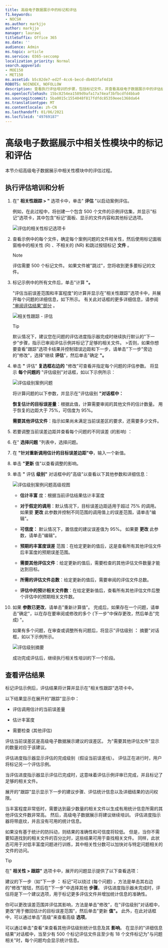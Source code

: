 ```yaml
---
title: 高级电子数据展示中的标记和评估
f1.keywords:
- NOCSH
ms.author: markjjo
author: markjjo
manager: laurawi
titleSuffix: Office 365
ms.date: ''
audience: Admin
ms.topic: article
ms.service: O365-seccomp
localization_priority: Normal
search.appverid:
- MOE150
- MET150
ms.assetid: b5c82de7-ed2f-4cc6-becd-db403faf4d18
ROBOTS: NOINDEX, NOFOLLOW
description: 查看执行评估培训的步骤，包括标记文件，并查看高级电子数据展示中的评估结果。
ms.openlocfilehash: 15bc8254ea1589d9afa17a74eaf3bfbcdfd4bba0
ms.sourcegitcommit: 5ba0015c1554048f817fdfdc85359eee1368da64
ms.translationtype: MT
ms.contentlocale: zh-CN
ms.lasthandoff: 01/06/2021
ms.locfileid: "49769187"
---
```

# <a name="tagging-and-assessment-in-the-relevance-module-in-advanced-ediscovery"></a>高级电子数据展示中相关性模块中的标记和评估
  
本节介绍高级电子数据展示中相关性模块中的评估过程。
  
## <a name="performing-assessment-training-and-analysis"></a>执行评估培训和分析

1. 在" **相关性跟踪 \> "** 选项卡中，单击" **评估** "以启动案例评估。

    例如，在此过程中，将创建一个包含 500 个文件的示例评估集，并显示"标记"选项卡，其中包含"标记"面板、显示的文件内容和其他标记选项。 

    ![评估的相关性标记选项卡](../media/c8acf891-b1cd-4344-816c-eabb8cbbe742.png)
  
2. 查看示例中的每个文件，确定每个案例问题的文件相关性，然后使用标记面板窗格中的相关性 (R) 、不相关的 (NR) 和跳过按钮标记 **文件** 。 

    > [!NOTE]
    >  评估需要 500 个标记文件。 如果文件被"跳过"，您将收到更多要标记的文件。 
  
3. 标记示例中的所有文件后，单击"计算 **"。**

    "评估当前误差范围和丰富程度"的计算并显示在"相关性跟踪"选项卡中，并展开每个问题的详细信息，如下所示。 有关此对话框的更多详细信息，请参阅 ["审阅评估结果"部分](#reviewing-assessment-results) 。

    ![相关性跟踪 - 评估](../media/da911ba5-8678-40d6-9ad5-fd0b058355c1.png)
  
    > [!TIP]
    > 默认情况下，建议您在问题的评估进度指示器完成时继续执行默认的"下一步"步骤，指示已审阅评估示例并标记了足够的相关文件。 >否则，如果你想要查看"跟踪"选项卡结果并控制错误边距和下一步，请单击"下一步"旁边的"修改"，选择"继续 **评估**"，然后单击"确定 **"。**
  
4. 单击 **"** 评估" **复选框右边的** "修改"可查看并指定每个问题的评估参数。 将显示 **每个问题的** "评估级别"对话框，如以下示例所示： 

    ![评估级别案例问题](../media/b7113fef-d125-4617-ae1b-c9eb0bf79aec.png)
  
    将计算问题的以下参数，并显示在"评估级别 **"对话框中：** 

    **恢复估计的目标误差量**：根据此值，计算需要审阅的其他文件的估计数量。 用于恢复的边距大于 75%，可信度为 95%。

    **需要其他评估文件**：指示如果尚未满足当前误差区的要求，还需要多少文件。 

5. 若要调整当前误差边距并查看每个问题的不同误差 (的影响) ：

6. 在" **选择问题** "列表中，选择问题。 

7. 在 **"针对重新调用估计的目标误差边距"中**，输入一个新值。

8. 单击 **"更新** 值"以查看调整的影响。 

9. 单击 **"** 评估 **级别"** 对话框中的"高级"以查看以下其他参数和详细信息： 

    ![评估级别案例问题高级视图](../media/577d7e0e-95df-48c2-9dec-bdeab5e801d8.png)
  
    - **估计丰富** 度：根据当前评估结果估计丰富度

    - **对于假定的调用**：默认情况下，目标误差边距适用于超过 75% 的调用。 如果要 **更改** 此参数并控制不同范围的调用值上的误差范围，请单击"编辑"。 

    - **可信度：** 默认情况下，置信度的建议误差值为 95%。 如果要 **更改** 此参数，请单击"编辑"。

    - **预期的丰富度误差** 范围：在给定更新的值后，这是查看所有其他评估文件后丰富度的预期误差范围。

    - **需要其他评估文件**：给定更新的值后，需要检查的其他评估文件数量才能达到目标。

    - **所需的评估文件总数**：给定更新的值后，需要审阅的评估文件总数。

    - **评估中的预计相关文件数**：在给定更新值后，查看所有其他评估文件后整个评估中的预期相关文件数。

10. 如果 **参数已更改**，请单击"重新计算值"。 完成后，如果存在一个问题，请单击"确定"，以在存在要审阅或修改的多个 (下一步"中保存更改，然后单击"完成) "。  

    如果有多个问题，在审查或调整所有问题后，将显示"评估级别 **：** 摘要"对话框，如以下示例所示。 

    ![评估级别摘要](../media/4997b46d-10a5-4abc-b3b2-7b75a370eb9e.png)
  
    成功完成评估后，继续执行相关性培训的下一个阶段。

## <a name="reviewing-assessment-results"></a>查看评估结果

标记评估示例后，评估结果将计算并显示在"相关性跟踪"选项卡中。
  
以下结果显示在展开的"跟踪"显示中：
  
- 评估调用估计的当前误差量

- 估计丰富度

- 需要检查 (其他评估) 

评估当前误差区是高级电子数据展示建议的误差区。 为"需要其他评估文件"显示的数量对应于该建议。
  
评估进度指示器显示评估的完成级别（假设当前误差线）。 评估正在进行时，用户将标记另一个评估示例。
  
当评估进度指示器显示评估已完成时，这意味着评估示例评审已完成，并且标记了足够的相关文件。 
  
展开的"跟踪"显示显示下一步的建议步骤、评估统计信息以及详细结果的访问权限。
  
当丰富程度非常低时，需要达到最少数量的相关文件以生成有用统计信息所需的其他评估文件数非常高。 然后，高级电子数据展示将建议继续培训。 评估进度指示器将带底纹，并且没有可用的统计信息。
  
如果没有基于统计的防抖动，则结果的准确性和可信度将较低。 但是，当你不需要知道找到的相关文件的百分比时，这些结果可用于查找相关文件。 同样，此状态可用于对低丰富度问题进行训练，其中相关性分数可以加快对与特定问题相关的文件的访问。
  
> [!TIP]
> 在" **相关性 \> 跟踪"** 选项卡中，展开的问题显示提供了以下查看选项： 
> 
> 建议的下一步（如"下一步 **：** 标记"可以绕过 (每个问题) ，方法是单击其右边的"修改"按钮，然后在"下一步"中选择其他 **步骤**。 评估进度指示器未完成时，评估将是下一个建议选项，用于标记更多评估文件并增加统计信息的准确性。 
> 
> 你可以更改误差范围并评估其影响，方法是单击"修改"，在"评估级别"对话框中，更改"用于撤回估计的目标误差范围"，然后单击"更新 **值"。**  此外，在此对话框中，可以通过单击"高级"来查看高级 **选项**。 
> 
> 可以通过单击"查看"来查看其他评估级别统计信息及其 **影响**。 在显示的"详细信息结果"对话框中，当至少有 500 个标记评估文件且至少有 18 个文件标记为"与问题相关"时，每个问题均会显示统计信息。 
